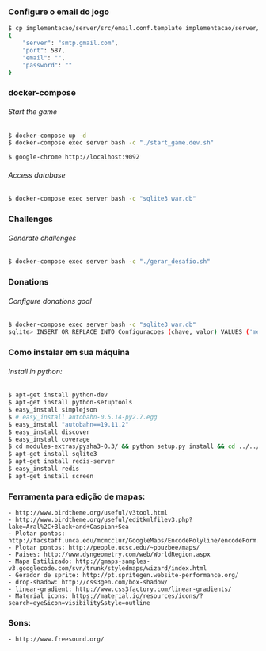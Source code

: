 ### Configure o email do jogo
```sh
$ cp implementacao/server/src/email.conf.template implementacao/server/src/email.conf
{
    "server": "smtp.gmail.com",
    "port": 587,
    "email": "",
    "password": ""
}
```

### docker-compose

###### Start the game
```sh
$ docker-compose up -d
$ docker-compose exec server bash -c "./start_game.dev.sh"
```
```sh
$ google-chrome http://localhost:9092
```

###### Access database
```sh
$ docker-compose exec server bash -c "sqlite3 war.db"
```


### Challenges

###### Generate challenges
```sh
$ docker-compose exec server bash -c "./gerar_desafio.sh"
```

### Donations

###### Configure donations goal
```sh
$ docker-compose exec server bash -c "sqlite3 war.db"
sqlite> INSERT OR REPLACE INTO Configuracoes (chave, valor) VALUES ('meta_doacao', '300');
```


### Como instalar em sua máquina

###### Install in python:
```sh
$ apt-get install python-dev
$ apt-get install python-setuptools
$ easy_install simplejson
$ # easy_install autobahn-0.5.14-py2.7.egg
$ easy_install "autobahn==19.11.2"
$ easy_install discover
$ easy_install coverage
$ cd modules-extras/pysha3-0.3/ && python setup.py install && cd ../../
$ apt-get install sqlite3
$ apt-get install redis-server
$ easy_install redis 
$ apt-get install screen
```

### Ferramenta para edição de mapas:
    - http://www.birdtheme.org/useful/v3tool.html
    - http://www.birdtheme.org/useful/editkmlfilev3.php?lake=Aral%2C+Black+and+Caspian+Sea
    - Plotar pontos: http://facstaff.unca.edu/mcmcclur/GoogleMaps/EncodePolyline/encodeForm.html
    - Plotar pontos: http://people.ucsc.edu/~pbuzbee/maps/
    - Paises: http://www.dyngeometry.com/web/WorldRegion.aspx
    - Mapa Estilizado: http://gmaps-samples-v3.googlecode.com/svn/trunk/styledmaps/wizard/index.html
    - Gerador de sprite: http://pt.spritegen.website-performance.org/
    - drop-shadow: http://css3gen.com/box-shadow/
    - linear-gradient: http://www.css3factory.com/linear-gradients/
    - Material icons: https://material.io/resources/icons/?search=eye&icon=visibility&style=outline

### Sons:
    - http://www.freesound.org/
